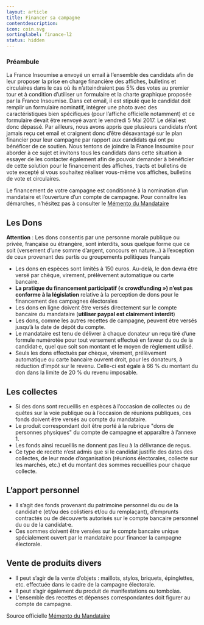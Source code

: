 ```yaml
---
layout: article
title: Financer sa campagne
contentdescription:
icon: coin.svg
sortinglabel: finance-l2
status: hidden
---
```


### Préambule

La France Insoumise a envoyé un email à l’ensemble des candidats afin de leur proposer la prise en charge financière des affiches, bulletins et circulaires dans le cas où ils n’atteindraient pas 5% des votes au premier tour et à condition d’utiliser un formulaire et la charte graphique proposée par la France Insoumise.
Dans cet email, il est stipulé que le candidat doit remplir un formulaire nominatif, intégrer une photo avec des caractéristiques bien spécifiques (pour l’affiche officielle notamment) et ce formulaire devait être renvoyé avant le vendredi 5 Mai 2017. Le délai est donc dépassé.
Par ailleurs, nous avons appris que plusieurs candidats n’ont jamais reçu cet email et craignent donc d’être désavantagé sur le plan financier pour leur campagne par rapport aux candidats qui ont pu bénéficer de ce soutien.
Nous tentons de joindre la France Insoumise pour aborder à ce sujet et invitons tous les candidats dans cette situation à essayer de les contacter également afin de pouvoir demander à bénéficier de cette solution pour le financement des affiches, tracts et bulletins de vote excepté si vous souhaitez réaliser vous-même vos affiches, bulletins de vote et circulaires.

Le financement de votre campagne est conditionné à la nomination d’un mandataire et l’ouverture d’un compte de campagne. Pour connaître les démarches, n’hésitez pas à consulter le [Mémento du Mandataire](/legislatives2017/memento-mandataire/)

## Les Dons
**Attention** : Les dons consentis par une personne morale publique ou privée, française ou étrangère, sont interdits, sous quelque forme que ce soit (versement d’une somme d’argent, concours en nature…) à l’exception de ceux provenant des partis ou groupements politiques français
- Les dons en espèces sont limités à 150 euros. Au-delà, le don devra être versé par chèque, virement, prélèvement automatique ou carte bancaire.
- **La pratique du financement participatif (« crowdfunding ») n’est pas conforme à la législation** relative à la perception de dons pour le financement des campagnes électorales
- Les dons en ligne doivent être versés directement sur le compte bancaire du mandataire (**utiliser paypal est clairement interdit**)
- Les dons, comme les autres recettes de campagne, peuvent être versés jusqu’à la date de dépôt du compte.
- Le mandataire est tenu de délivrer à chaque donateur un reçu tiré d’une formule numérotée pour tout versement effectué en faveur du ou de la candidat·e, quel que soit son montant et le moyen de règlement utilisé.
- Seuls les dons effectués par chèque, virement, prélèvement automatique ou carte bancaire ouvrent droit, pour les donateurs, à réduction d’impôt sur le revenu. Celle-ci est égale à 66 % du montant du don dans la limite de 20 % du revenu imposable.

## Les collectes
- Si des dons sont recueillis en espèces à l’occasion de collectes ou de quêtes sur la voie publique ou à l’occasion de réunions publiques, ces fonds doivent être versés au compte du mandataire.
- Le produit correspondant doit être porté à la rubrique "dons de personnes physiques" du compte de campagne et apparaître à l’annexe 1.
- Les fonds ainsi recueillis ne donnent pas lieu à la délivrance de reçus.
- Ce type de recette n’est admis que si le candidat justifie des dates des collectes, de leur mode d’organisation (réunions électorales, collecte sur les marchés, etc.) et du montant des sommes recueillies pour chaque collecte.

## L’apport personnel
- Il s’agit des fonds provenant du patrimoine personnel du ou de la candidat·e (et/ou des colistiers et/ou du remplaçant), d’emprunts contractés ou de découverts autorisés sur le compte bancaire personnel du ou de la candidat·e.
- Ces sommes doivent être versées sur le compte bancaire unique spécialement ouvert par le mandataire pour financer la campagne électorale.

## Vente de produits divers
- Il peut s’agir de la vente d’objets : maillots, stylos, briquets, épinglettes, etc. effectuée dans le cadre de la campagne électorale.
- Il peut s’agir également du produit de manifestations ou tombolas.
- L'ensemble des recettes et dépenses correspondantes doit figurer au compte de campagne.

Source officielle [Mémento du Mandataire](http://www.interieur.gouv.fr/content/download/102271/806359/file/M%C3%A9mento%20du%20candidat%20aux%20%C3%A9lections%20l%C3%A9gislatives%202017%20V4.pdf)
